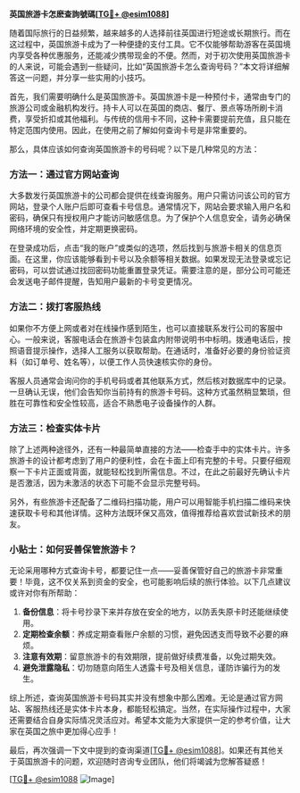 **英国旅游卡怎麽查詢號碼[[TG💪+ @esim1088](https://t.me/s/esim1088)]**

随着国际旅行的日益频繁，越来越多的人选择前往英国进行短途或长期旅行。而在这过程中，英国旅游卡成为了一种便捷的支付工具。它不仅能够帮助游客在英国境内享受各种优惠服务，还能减少携带现金的不便。然而，对于初次使用英国旅游卡的人来说，可能会遇到一些疑问，比如“英国旅游卡怎么查询号码？”本文将详细解答这一问题，并分享一些实用的小技巧。

首先，我们需要明确什么是英国旅游卡。英国旅游卡是一种预付卡，通常由专门的旅游公司或金融机构发行。持卡人可以在英国的商店、餐厅、景点等场所刷卡消费，享受折扣或其他福利。与传统的信用卡不同，这种卡需要提前充值，且只能在特定范围内使用。因此，在使用之前了解如何查询卡号是非常重要的。

那么，具体应该如何查询英国旅游卡的号码呢？以下是几种常见的方法：

### 方法一：通过官方网站查询

大多数发行英国旅游卡的公司都会提供在线查询服务。用户只需访问该公司的官方网站，登录个人账户后即可查看卡号信息。通常情况下，网站会要求输入用户名和密码，确保只有授权用户才能访问敏感信息。为了保护个人信息安全，请务必确保网络环境的安全性，并定期更换密码。

在登录成功后，点击“我的账户”或类似的选项，然后找到与旅游卡相关的信息页面。在这里，你应该能够看到卡号以及余额等相关数据。如果发现无法登录或忘记密码，可以尝试通过找回密码功能重置登录凭证。需要注意的是，部分公司可能还会发送电子邮件提醒，告知用户最新的卡号变更情况。

### 方法二：拨打客服热线

如果你不方便上网或者对在线操作感到陌生，也可以直接联系发行公司的客服中心。一般来说，客服电话会在旅游卡包装盒内附带说明书中标明。拨通电话后，按照语音提示操作，选择人工服务以获取帮助。在通话时，准备好必要的身份验证资料（如订单号、姓名等），以便工作人员快速核实你的身份。

客服人员通常会询问你的手机号码或者其他联系方式，然后核对数据库中的记录。一旦确认无误，他们会告知你当前持有的旅游卡号码。这种方式虽然稍显繁琐，但胜在可靠性和安全性较高，适合不熟悉电子设备操作的人群。

### 方法三：检查实体卡片

除了上述两种途径外，还有一种最简单直接的方法——检查手中的实体卡片。许多旅游卡的设计都考虑到了用户的便利性，会在卡面上印有完整的卡号。只要仔细观察一下卡片正面或背面，就能轻松找到所需信息。不过，在此之前最好先确认卡片是否激活，因为未激活的状态下可能不会显示完整号码。

另外，有些旅游卡还配备了二维码扫描功能，用户可以用智能手机扫描二维码来快速获取卡号和其他详情。这种方法既环保又高效，值得推荐给喜欢尝试新技术的朋友。

### 小贴士：如何妥善保管旅游卡？

无论采用哪种方式查询卡号，都要记住一点——妥善保管好自己的旅游卡非常重要！毕竟，这不仅关系到资金的安全，也可能影响后续的旅行体验。以下几点建议或许对你有所帮助：

1. **备份信息**：将卡号抄录下来并存放在安全的地方，以防丢失原卡时还能继续使用。
2. **定期检查余额**：养成定期查看账户余额的习惯，避免因透支而导致不必要的麻烦。
3. **注意有效期**：留意旅游卡的有效期限，提前做好续费准备，以免过期失效。
4. **避免泄露隐私**：切勿随意向陌生人透露卡号及相关信息，谨防诈骗行为的发生。

综上所述，查询英国旅游卡号码其实并没有想象中那么困难。无论是通过官方网站、客服热线还是实体卡片本身，都能轻松搞定。当然，在实际操作过程中，大家还需要结合自身实际情况灵活应对。希望本文能为大家提供一定的参考价值，让大家在英国之旅中更加得心应手！

最后，再次强调一下文中提到的查询渠道[[TG💪+ @esim1088](https://t.me/s/esim1088)]。如果还有其他关于英国旅游卡的问题，欢迎随时咨询专业团队，他们将竭诚为您解答疑惑！

[[TG💪+ @esim1088](https://t.me/s/esim1088) ![Image](https://i.postimg.cc/4NQfJmqS/Snipaste-2025-05-13-00-14-12.png)]